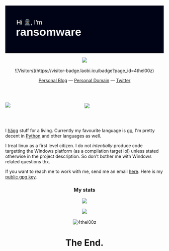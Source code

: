 <p align="center">
<img align="center" src="./readme.png" />
</p>

<p align="center">
<a href="https://www.buymeacoffee.com/4thel00z"><img src="https://img.buymeacoffee.com/button-api/?text=Buy me a tea&emoji=🍵&slug=4thel00z&button_colour=40DCA5&font_colour=ffffff&font_family=Cookie&outline_colour=000000&coffee_colour=FFDD00"></a>
</p>
<p align="center">
![Visitors](https://visitor-badge.laobi.icu/badge?page_id=4thel00z)
</p>
<p align="center">
    <a href="https://4thel00z.dev/">Personal Blog</a> &mdash;
    <a href="https://ransomware.host">Personal Domain</a> &mdash;
    <a href="https://twitter.com/_ransomware">Twitter</a>
</p>

<br>
<br>
<p align="center">
<img align="left" src="https://ransomware.host/hacker.webp" />
<img align="center" src="https://i.giphy.com/media/ZKQpx4TYrxTtS/giphy.webp" />
</p>
<br>
<br>

I [hägg](https://www.urbandictionary.com/define.php?term=Hagg#15390684) stuff for a living.
Currently my favourite language is [go](https://golang.org/), I'm pretty decent in [Python](https://www.python.org/) and other languages as well.

I treat linux as a first level citizen. I do not *intentially* produce code targetting the Windows platform (as a compilation target lol) unless stated otherwise in the project description. So don't bother me with Windows related questions thx.

If you want to reach me to work with me, send me an email [here](mailto:4thel00z@gmail.com?subject=[GitHub]).
Here is my [public gpg key](http://keys.gnupg.net/pks/lookup?op=get&search=0xD0E70B7A61EDA0BA).

<h3 align="center">My stats</h3>
<p align="center">
<a href="http://gendos.site">
  <img src="https://github-readme-stats.vercel.app/api?username=4thel00z&theme=radical" />
</a>
</p>
<p align="center">
<a href="http://gendos.site">
  <img src="https://github-readme-stats.vercel.app/api/top-langs/?username=4thel00z&langs_count=8&theme=radical&layout=compact&v=2" />
</a>
</p>
<p align="center"><img align="center" src="https://github-readme-streak-stats.herokuapp.com/?user=4thel00z&theme=highcontrast" alt="4thel00z" /></p>


<h1 align="center">The End.</h1>


